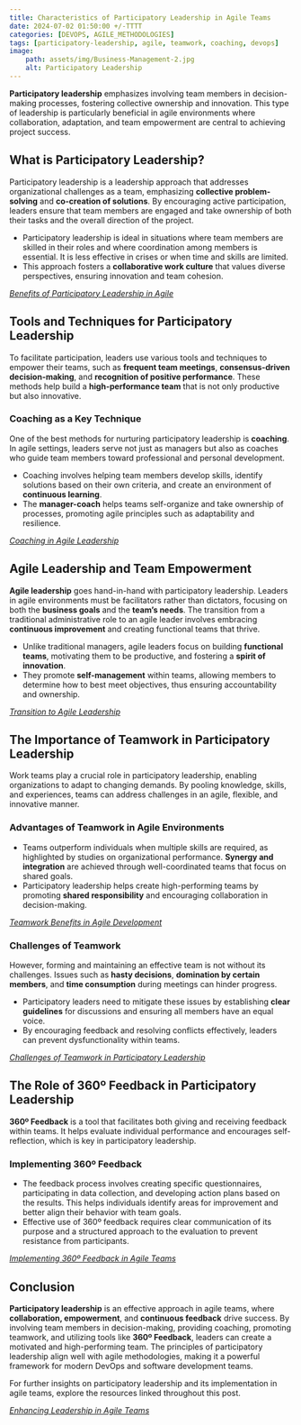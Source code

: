```yaml
---
title: Characteristics of Participatory Leadership in Agile Teams 
date: 2024-07-02 01:50:00 +/-TTTT
categories: [DEVOPS, AGILE_METHODOLOGIES]
tags: [participatory-leadership, agile, teamwork, coaching, devops]
image:
    path: assets/img/Business-Management-2.jpg
    alt: Participatory Leadership 
---
```


**Participatory leadership** emphasizes involving team members in decision-making processes, fostering collective ownership and innovation. This type of leadership is particularly beneficial in agile environments where collaboration, adaptation, and team empowerment are central to achieving project success.

## What is Participatory Leadership?

Participatory leadership is a leadership approach that addresses organizational challenges as a team, emphasizing **collective problem-solving** and **co-creation of solutions**. By encouraging active participation, leaders ensure that team members are engaged and take ownership of both their tasks and the overall direction of the project.

- Participatory leadership is ideal in situations where team members are skilled in their roles and where coordination among members is essential. It is less effective in crises or when time and skills are limited.
- This approach fosters a **collaborative work culture** that values diverse perspectives, ensuring innovation and team cohesion.

*[Benefits of Participatory Leadership in Agile](https://www.imd.org/blog/leadership/participative-leadership/#:~:text=Participative%20leadership%20fosters%20a%20culture,members%20to%20contribute%20more%20actively.)*

## Tools and Techniques for Participatory Leadership

To facilitate participation, leaders use various tools and techniques to empower their teams, such as **frequent team meetings**, **consensus-driven decision-making**, and **recognition of positive performance**. These methods help build a **high-performance team** that is not only productive but also innovative.

### Coaching as a Key Technique

One of the best methods for nurturing participatory leadership is **coaching**. In agile settings, leaders serve not just as managers but also as coaches who guide team members toward professional and personal development.

- Coaching involves helping team members develop skills, identify solutions based on their own criteria, and create an environment of **continuous learning**.
- The **manager-coach** helps teams self-organize and take ownership of processes, promoting agile principles such as adaptability and resilience.

*[Coaching in Agile Leadership](https://www.scrumalliance.org/agile-coaching#:~:text=Agile%20coaching%20instills%20a%20mindset,improvement%2C%20and%20implement%20changes%20iteratively.)*

## Agile Leadership and Team Empowerment

**Agile leadership** goes hand-in-hand with participatory leadership. Leaders in agile environments must be facilitators rather than dictators, focusing on both the **business goals** and the **team’s needs**. The transition from a traditional administrative role to an agile leader involves embracing **continuous improvement** and creating functional teams that thrive.

- Unlike traditional managers, agile leaders focus on building **functional teams**, motivating them to be productive, and fostering a **spirit of innovation**.
- They promote **self-management** within teams, allowing members to determine how to best meet objectives, thus ensuring accountability and ownership.

*[Transition to Agile Leadership](https://www.mckinsey.com/capabilities/people-and-organizational-performance/our-insights/leading-agile-transformation-the-new-capabilities-leaders-need-to-build-21st-century-organizations)*

## The Importance of Teamwork in Participatory Leadership

Work teams play a crucial role in participatory leadership, enabling organizations to adapt to changing demands. By pooling knowledge, skills, and experiences, teams can address challenges in an agile, flexible, and innovative manner.

### Advantages of Teamwork in Agile Environments

- Teams outperform individuals when multiple skills are required, as highlighted by studies on organizational performance. **Synergy and integration** are achieved through well-coordinated teams that focus on shared goals.
- Participatory leadership helps create high-performing teams by promoting **shared responsibility** and encouraging collaboration in decision-making.

*[Teamwork Benefits in Agile Development](https://medium.com/@WeAreMobile1st/the-benefits-of-teamwork-and-collaboration-in-software-development-a843cb7e8f73)*

### Challenges of Teamwork

However, forming and maintaining an effective team is not without its challenges. Issues such as **hasty decisions**, **domination by certain members**, and **time consumption** during meetings can hinder progress.

- Participatory leaders need to mitigate these issues by establishing **clear guidelines** for discussions and ensuring all members have an equal voice.
- By encouraging feedback and resolving conflicts effectively, leaders can prevent dysfunctionality within teams.

*[Challenges of Teamwork in Participatory Leadership](https://www.reworked.co/leadership/what-is-participative-leadership/)*

## The Role of 360º Feedback in Participatory Leadership

**360º Feedback** is a tool that facilitates both giving and receiving feedback within teams. It helps evaluate individual performance and encourages self-reflection, which is key in participatory leadership.

### Implementing 360º Feedback

- The feedback process involves creating specific questionnaires, participating in data collection, and developing action plans based on the results. This helps individuals identify areas for improvement and better align their behavior with team goals.
- Effective use of 360º feedback requires clear communication of its purpose and a structured approach to the evaluation to prevent resistance from participants.

*[Implementing 360º Feedback in Agile Teams](https://daily.dev/blog/360-degree-feedback-for-developers-complete-guide)*

## Conclusion

**Participatory leadership** is an effective approach in agile teams, where **collaboration, empowerment**, and **continuous feedback** drive success. By involving team members in decision-making, providing coaching, promoting teamwork, and utilizing tools like **360º Feedback**, leaders can create a motivated and high-performing team. The principles of participatory leadership align well with agile methodologies, making it a powerful framework for modern DevOps and software development teams.

For further insights on participatory leadership and its implementation in agile teams, explore the resources linked throughout this post.

*[Enhancing Leadership in Agile Teams](https://link.springer.com/chapter/10.1007/978-3-031-62102-4_73)*
